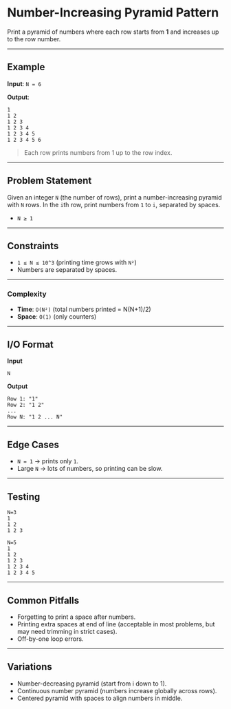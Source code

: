 # Number-Increasing Pyramid Pattern

Print a pyramid of numbers where each row starts from **1** and increases up to the row number.

---

## Example

**Input**: `N = 6`

**Output**:

```
1
1 2
1 2 3
1 2 3 4
1 2 3 4 5
1 2 3 4 5 6
```

> Each row prints numbers from 1 up to the row index.

---

## Problem Statement

Given an integer `N` (the number of rows), print a number-increasing pyramid with `N` rows. In the `i`th row, print numbers from `1` to `i`, separated by spaces.

* `N ≥ 1`

---

## Constraints

* `1 ≤ N ≤ 10^3` (printing time grows with `N²`)
* Numbers are separated by spaces.

---

### Complexity

* **Time**: `O(N²)` (total numbers printed = N(N+1)/2)
* **Space**: `O(1)` (only counters)

---

## I/O Format

**Input**

```
N
```

**Output**

```
Row 1: "1"
Row 2: "1 2"
...
Row N: "1 2 ... N"
```

---

## Edge Cases

* `N = 1` → prints only `1`.
* Large `N` → lots of numbers, so printing can be slow.

---

## Testing

```
N=3
1
1 2
1 2 3
```

```
N=5
1
1 2
1 2 3
1 2 3 4
1 2 3 4 5
```

---

## Common Pitfalls

* Forgetting to print a space after numbers.
* Printing extra spaces at end of line (acceptable in most problems, but may need trimming in strict cases).
* Off-by-one loop errors.

---

## Variations

* Number-decreasing pyramid (start from i down to 1).
* Continuous number pyramid (numbers increase globally across rows).
* Centered pyramid with spaces to align numbers in middle.
